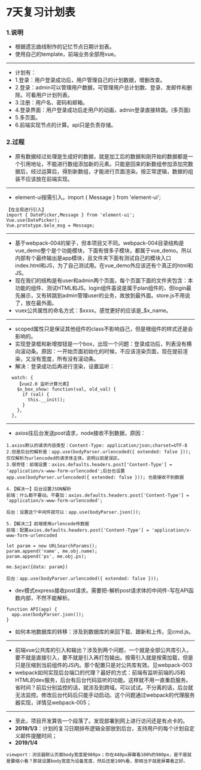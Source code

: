 # 7天复习计划表

### 1.说明

* 根据遗忘曲线制作的记忆节点日期计划表。
* 使用自己的template，前端业务全部用vue。

--------------

* 计划有：
* 1.登录：用户登录成功后，用户管理自己的计划数据，增删改查。
* 2.登录：admin可以管理用户数据，可管理用户总计划数、登录、发邮件和删除。可看用户计划列表。
* 3.注册：用户名、密码和邮箱。
* 4.登录界面：用户登录成功后走用户的动画，admin登录直接转跳。(多页面)
* 5.多页面。
* 6.前端实现节点的计算。api只是负责存储。

### 2.过程

* 原有数据经过处理是生成好的数据，就是加工后的数据和刚开始的数据都是一个引用地址，不能进行数组添加新的元素。只能是回来的新数组参加添加完数据后，经过运算后，得到新数组，才能进行页面渲染。按正常逻辑，数据的组装不应该放在前端实现。

-----

* element-ui按需引入。import { Message } from 'element-ui';
```
【在全局进行引入】
import { DatePicker,Message } from 'element-ui';
Vue.use(DatePicker);
Vue.prototype.$ele_msg = Message;
```

----

* 基于webpack-004的架子，但本项目又不同。webpack-004目录结构是vue_demo整个是个功能模块，下面有很多子模块，都属于vue_demo。所以内部有个最终输出是app模块，且文件夹下面有测试自己的模块入口index.html和JS，为了自己测试用。在vue_demo外应该还有个真正的html和JS。
* 现在我们的结构是有user和admin两个页面，每个页面下面的文件夹包含：本功能的组件、测试HTML和JS。login组件虽说是属于plan组件的，但login最先展示，又有转跳到admin管理user的业务，故放到最外面。store.js不用说了，放在最外面。
* vuex公共属性的命名方式：$xxxx。感觉更好的应该是_$x_name。

----

* scoped属性只是保证其他组件的class不影响自己，但是根组件的样式还是会影响的。
* 实现登录框和新增按钮是一个box，出现一个问题：登录成功后，列表没有横向滚动条。原因：一开始页面初始化的时候，不应该渲染页面，现在提前渲染，又没有宽度，所有没有滚动条。
* 解决：登录成功后再进行渲染，设置监听：
```
  watch: {
    【vue2.0 监听计算元素】
    $x_box_show: function(val, old_val) {
      if (val) {
        this.__init();
      }
    },
  },
```

-----------------

* axios往后台发送post请求，node接收不到数据，原因：
```
1.axios默认的请求内容类型：Content-Type: application/json;charset=UTF-8
2.但是后台的解析是：app.use(bodyParser.urlencoded({ extended: false })); 仅仅解析为urlencoded的请求体主体。说明以前是误区。
3.很奇怪：前端设置：axios.defaults.headers.post['Content-Type'] = 'application/x-www-form-urlencoded';后台也设置app.use(bodyParser.urlencoded({ extended: false })); 也是接收不到数据

4.【解决一】后台设置JSON解析
前端：什么都不要动。不要加：axios.defaults.headers.post['Content-Type'] = 'application/x-www-form-urlencoded';

后台：设置这个中间件就可以：app.use(bodyParser.json());

5.【解决二】前端使用urlencode传数据
前端：配置axios.defaults.headers.post['Content-Type'] = 'application/x-www-form-urlencoded

let param = new URLSearchParams();
param.append('name', me.obj.name);
param.append('ps', me.obj.ps);

me.$ajax({data: param})

后台：app.use(bodyParser.urlencoded({ extended: false }));
```


* dev模式express接收post请求。需要把-解析post请求体的中间件-写在API函数内部，不然不能解析。
```
function API(app) {
  app.use(bodyParser.json());
}
```

* 如何本地数据库的转移：涉及到数据库的来回下载、跟新和上传。见cmd.js。

---------------

* 前端vue公共库的引入和输出？涉及到两个问题，一个就是全部公共库引入，要不就是直接引入，要不就是引入再打包输出。按需引入就是按需加载，但是只是压缩到当前组件的JS内。那个配置只是对公共库有效。见webpack-003
* webpack如何实现后台端口的代理？最好的方式：前端有监听前端的JS和HTML的dev服务，后台有后台代码监听的功能。这样就不用一直重启服务。省时间？前后分别监控的话，就涉及到跨域。可以试试。不分离的话，后台就无法监控。修改后台代码后只能手动启动。这个问题通过webpack的代理服务器实现，详情见webpack-005；

--------------------------------

* 至此，项目开发算告一个段落了。发现部署到网上进行访问还是有点卡的。
* **2019/1/3**：计划的复习日期排布逻辑全部放到后台，支持用户的每个计划自定义邮件提醒时间；
* **2019/1/4**
```
viewport：浏览器默认页面body宽度是980px；你在440px屏幕看100%的980px，是不是就是要缩小看？那就设置body宽度为设备宽度，然后还是100%看，那相当于就是屏幕看正好。
```
























